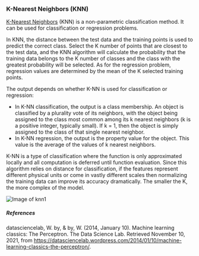 ### K-Nearest Neighbors (KNN)
[K-Nearest Neighbors](https://en.wikipedia.org/wiki/K-nearest_neighbors_algorithm) (KNN) is a non-parametric classification method. It can be used for classification or regression problems.    

In KNN, the distance between the test data and the training points is used to predict the correct class. Select the K number of points that are closest to the test data, and the KNN algorithm will calculate the probability that the training data belongs to the K number of classes and the class with the greatest probability will be selected. As for the regression problem, regression values are determined by the mean of the K selected training points.  

The output depends on whether K-NN is used for classification or regression:
* In K-NN classification, the output is a class membership. An object is classified by a plurality vote of its neighbors, with the object being assigned to the class most common among its k nearest neighbors (k is a positive integer, typically small). If k = 1, then the object is simply assigned to the class of that single nearest neighbor.
* In K-NN regression, the output is the property value for the object. This value is the average of the values of k nearest neighbors.  

K-NN is a type of classification where the function is only approximated locally and all computation is deferred until function evaluation. Since this algorithm relies on distance for classification, if the features represent different physical units or come in vastly different scales then normalizing the training data can improve its accuracy dramatically. The smaller the K, the more complex of the model. 


![Image of knn1](http://res.cloudinary.com/dyd911kmh/image/upload/f_auto,q_auto:best/v1531424125/KNN_final1_ibdm8a.png)

##### References
datasciencelab, W. by, & by, W. (2014, January 10). Machine learning classics: The Perceptron. The Data Science Lab. Retrieved November 10, 2021, from https://datasciencelab.wordpress.com/2014/01/10/machine-learning-classics-the-perceptron/.
